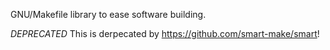GNU/Makefile library to ease software building.

*DEPRECATED* This is derpecated by https://github.com/smart-make/smart!
